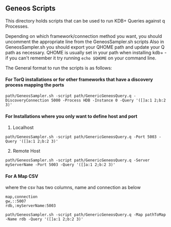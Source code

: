 ## Geneos Scripts

This directory holds scripts that can be used to run KDB+ Queries against q Processes.

Depending on which framework/connection method you want, you should uncomment the appropriate line from the GeneosSampler.sh scripts
Also in GeneosSampler.sh you should export your QHOME path and update your Q path as necessary. QHOME is usually set in your path when installing kdb+ - if you can't remember it try running `echo $QHOME` on your command line.

The General format to run the scripts is as follows:

#### For TorQ installations or for other frameworks that have a discovery process mapping the ports
```
path/GeneosSampler.sh -script path/GenericGeneosQuery.q -DiscoveryConnection 5000 -Process HDB -Instance 0 -Query '([]a:1 2;b:2 3)'
```

#### For Installations where you only want to define host and port
1. Localhost
```
path/GeneosSampler.sh -script path/GenericGeneosQuery.q -Port 5003 -Query '([]a:1 2;b:2 3)'
```
2. Remote Host
```
path/GeneosSampler.sh -script path/GenericGeneosQuery.q -Server myServerName -Port 5003 -Query '([]a:1 2;b:2 3)'
```
#### For A Map CSV 

where the csv has two columns, name and connection as below

```
map,connection
gw,::5007
rdb,:myServerName:5003
```
```
path/GeneosSampler.sh -script path/GenericGeneosQuery.q -Map pathToMap -Name rdb -Query '([]a:1 2;b:2 3)'
```
